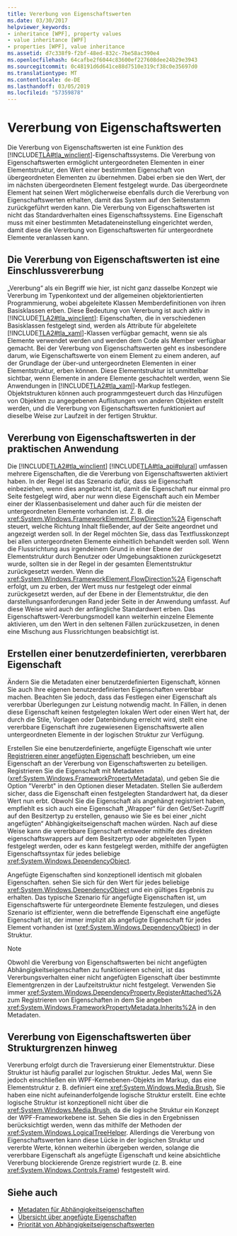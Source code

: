 ```yaml
---
title: Vererbung von Eigenschaftswerten
ms.date: 03/30/2017
helpviewer_keywords:
- inheritance [WPF], property values
- value inheritance [WPF]
- properties [WPF], value inheritance
ms.assetid: d7c338f9-f2bf-48ed-832c-7be58ac390e4
ms.openlocfilehash: 64cafbe2f6044c83600ef227608dee24b29e3943
ms.sourcegitcommit: 0c48191d6d641ce88d7510e319cf38c0e35697d0
ms.translationtype: MT
ms.contentlocale: de-DE
ms.lasthandoff: 03/05/2019
ms.locfileid: "57359878"
---
```

# <a name="property-value-inheritance"></a>Vererbung von Eigenschaftswerten
Die Vererbung von Eigenschaftswerten ist eine Funktion des [!INCLUDE[TLA#tla_winclient](../../../../includes/tlasharptla-winclient-md.md)]-Eigenschaftssystems. Die Vererbung von Eigenschaftswerten ermöglicht untergeordneten Elementen in einer Elementstruktur, den Wert einer bestimmten Eigenschaft von übergeordneten Elementen zu übernehmen. Dabei erben sie den Wert, der im nächsten übergeordneten Element festgelegt wurde. Das übergeordnete Element hat seinen Wert möglicherweise ebenfalls durch die Vererbung von Eigenschaftswerten erhalten, damit das System auf den Seitenstamm zurückgeführt werden kann. Die Vererbung von Eigenschaftswerten ist nicht das Standardverhalten eines Eigenschaftssystems. Eine Eigenschaft muss mit einer bestimmten Metadateneinstellung eingerichtet werden, damit diese die Vererbung von Eigenschaftswerten für untergeordnete Elemente veranlassen kann.  
  

  
<a name="Property_Value_Inheritance_is_Containment_Inheritance"></a>   
## <a name="property-value-inheritance-is-containment-inheritance"></a>Die Vererbung von Eigenschaftswerten ist eine Einschlussvererbung  
 „Vererbung“ als ein Begriff wie hier, ist nicht ganz dasselbe Konzept wie Vererbung im Typenkontext und der allgemeinen objektorientierten Programmierung, wobei abgeleitete Klassen Memberdefinitionen von ihren Basisklassen erben. Diese Bedeutung von Vererbung ist auch aktiv in [!INCLUDE[TLA2#tla_winclient](../../../../includes/tla2sharptla-winclient-md.md)]: Eigenschaften, die in verschiedenen Basisklassen festgelegt sind, werden als Attribute für abgeleitete [!INCLUDE[TLA2#tla_xaml](../../../../includes/tla2sharptla-xaml-md.md)]-Klassen verfügbar gemacht, wenn sie als Elemente verwendet werden und werden dem Code als Member verfügbar gemacht. Bei der Vererbung von Eigenschaftswerten geht es insbesondere darum, wie Eigenschaftswerte von einem Element zu einem anderen, auf der Grundlage der über-und untergeordneten Elementen in einer Elementstruktur, erben können. Diese Elementstruktur ist unmittelbar sichtbar, wenn Elemente in andere Elemente geschachtelt werden, wenn Sie Anwendungen in [!INCLUDE[TLA2#tla_xaml](../../../../includes/tla2sharptla-xaml-md.md)]-Markup festlegen. Objektstrukturen können auch programmgesteuert durch das Hinzufügen von Objekten zu angegebenen Auflistungen von anderen Objekten erstellt werden, und die Vererbung von Eigenschaftswerten funktioniert auf dieselbe Weise zur Laufzeit in der fertigen Struktur.  
  
<a name="Practical_Applications_of_Property_Value_Inheritance"></a>   
## <a name="practical-applications-of-property-value-inheritance"></a>Vererbung von Eigenschaftswerten in der praktischen Anwendung  
 Die [!INCLUDE[TLA2#tla_winclient](../../../../includes/tla2sharptla-winclient-md.md)] [!INCLUDE[TLA#tla_api#plural](../../../../includes/tlasharptla-apisharpplural-md.md)] umfassen mehrere Eigenschaften, die die Vererbung von Eigenschaftswerten aktiviert haben. In der Regel ist das Szenario dafür, dass sie Eigenschaft einbeziehen, wenn dies angebracht ist, damit die Eigenschaft nur einmal pro Seite festgelegt wird, aber nur wenn diese Eigenschaft auch ein Member einer der Klassenbasiselement und daher auch für die meisten der untergeordneten Elemente vorhanden ist. Z. B. die <xref:System.Windows.FrameworkElement.FlowDirection%2A> Eigenschaft steuert, welche Richtung Inhalt fließender, auf der Seite angeordnet und angezeigt werden soll. In der Regel möchten Sie, dass das Textflusskonzept bei allen untergeordneten Elemente einheitlich behandelt werden soll. Wenn die Flussrichtung aus irgendeinem Grund in einer Ebene der Elementstruktur durch Benutzer oder Umgebungsaktionen zurückgesetzt wurde, sollten sie in der Regel in der gesamten Elementstruktur zurückgesetzt werden. Wenn die <xref:System.Windows.FrameworkElement.FlowDirection%2A> Eigenschaft erfolgt, um zu erben, der Wert muss nur festgelegt oder einmal zurückgesetzt werden, auf der Ebene in der Elementstruktur, die den darstellungsanforderungen Rand jeder Seite in der Anwendung umfasst. Auf diese Weise wird auch der anfängliche Standardwert erben. Das Eigenschaftswert-Vererbungsmodell kann weiterhin einzelne Elemente aktivieren, um den Wert in den seltenen Fällen zurückzusetzen, in denen eine Mischung aus Flussrichtungen beabsichtigt ist.  
  
<a name="Making_a_Custom_Property_Inheritable"></a>   
## <a name="making-a-custom-property-inheritable"></a>Erstellen einer benutzerdefinierten, vererbbaren Eigenschaft  
 Ändern Sie die Metadaten einer benutzerdefinierten Eigenschaft, können Sie auch Ihre eigenen benutzerdefinierten Eigenschaften vererbbar machen. Beachten Sie jedoch, dass das Festlegen einer Eigenschaft als vererbbar Überlegungen zur Leistung notwendig macht. In Fällen, in denen diese Eigenschaft keinen festgelegten lokalen Wert oder einen Wert hat, der durch die Stile, Vorlagen oder Datenbindung erreicht wird, stellt eine vererbbare Eigenschaft ihre zugewiesenen Eigenschaftswerte allen untergeordneten Elemente in der logischen Struktur zur Verfügung.  
  
 Erstellen Sie eine benutzerdefinierte, angefügte Eigenschaft wie unter [Registrieren einer angefügten Eigenschaft](how-to-register-an-attached-property.md) beschrieben, um eine Eigenschaft an der Vererbung von Eigenschaftswerten zu beteiligen. Registrieren Sie die Eigenschaft mit Metadaten (<xref:System.Windows.FrameworkPropertyMetadata>), und geben Sie die Option "Vererbt" in den Optionen dieser Metadaten. Stellen Sie außerdem sicher, dass die Eigenschaft einen festgelegten Standardwert hat, da dieser Wert nun erbt. Obwohl Sie die Eigenschaft als angehängt registriert haben, empfiehlt es sich auch eine Eigenschaft „Wrapper“ für den Get/Set-Zugriff auf den Besitzertyp zu erstellen, genauso wie Sie es bei einer „nicht angefügten“ Abhängigkeitseigenschaft machen würden. Nach auf diese Weise kann die vererbbare Eigenschaft entweder mithilfe des direkten eigenschaftswrappers auf dem Besitzertyp oder abgeleiteten Typen festgelegt werden, oder es kann festgelegt werden, mithilfe der angefügten Eigenschaftssyntax für jedes beliebige <xref:System.Windows.DependencyObject>.  
  
 Angefügte Eigenschaften sind konzeptionell identisch mit globalen Eigenschaften. sehen Sie sich für den Wert für jedes beliebige <xref:System.Windows.DependencyObject> und ein gültiges Ergebnis zu erhalten. Das typische Szenario für angefügte Eigenschaften ist, um Eigenschaftswerte für untergeordnete Elemente festzulegen, und dieses Szenario ist effizienter, wenn die betreffende Eigenschaft eine angefügte Eigenschaft ist, der immer implizit als angefügte Eigenschaft für jedes Element vorhanden ist (<xref:System.Windows.DependencyObject>) in der Struktur.  
  
> [!NOTE]
>  Obwohl die Vererbung von Eigenschaftswerten bei nicht angefügten Abhängigkeitseigenschaften zu funktionieren scheint, ist das Vererbungsverhalten einer nicht angefügten Eigenschaft über bestimmte Elementgrenzen in der Laufzeitstruktur nicht festgelegt. Verwenden Sie immer <xref:System.Windows.DependencyProperty.RegisterAttached%2A> zum Registrieren von Eigenschaften in dem Sie angeben <xref:System.Windows.FrameworkPropertyMetadata.Inherits%2A> in den Metadaten.  
  
<a name="InheritanceContext"></a>   
## <a name="inheriting-property-values-across-tree-boundaries"></a>Vererbung von Eigenschaftswerten über Strukturgrenzen hinweg  
 Vererbung erfolgt durch die Traversierung einer Elementstruktur. Diese Struktur ist häufig parallel zur logischen Struktur. Jedes Mal, wenn Sie jedoch einschließen ein WPF-Kernebenen-Objekts im Markup, das eine Elementstruktur z. B. definiert eine <xref:System.Windows.Media.Brush>, Sie haben eine nicht aufeinanderfolgende logische Struktur erstellt. Eine echte logische Struktur ist konzeptionell nicht über die <xref:System.Windows.Media.Brush>, da die logische Struktur ein Konzept der WPF-Frameworkebene ist. Sehen Sie dies in den Ergebnissen berücksichtigt werden, wenn das mithilfe der Methoden der <xref:System.Windows.LogicalTreeHelper>. Allerdings die Vererbung von Eigenschaftswerten kann diese Lücke in der logischen Struktur und vererbte Werte, können weiterhin übergeben werden, solange die vererbbare Eigenschaft als angefügte Eigenschaft und keine absichtliche Vererbung blockierende Grenze registriert wurde (z. B. eine <xref:System.Windows.Controls.Frame>) festgestellt wird.  
  
## <a name="see-also"></a>Siehe auch
- [Metadaten für Abhängigkeitseigenschaften](dependency-property-metadata.md)
- [Übersicht über angefügte Eigenschaften](attached-properties-overview.md)
- [Priorität von Abhängigkeitseigenschaftswerten](dependency-property-value-precedence.md)
